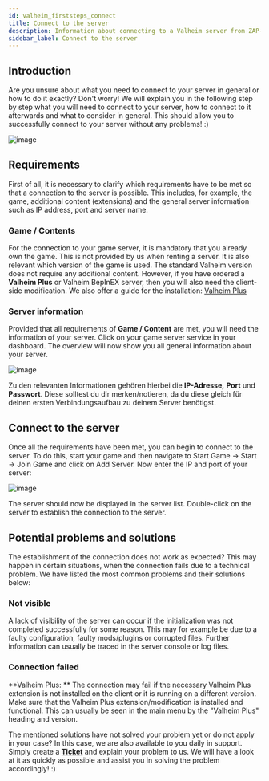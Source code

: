 ```yaml
---
id: valheim_firststeps_connect
title: Connect to the server
description: Information about connecting to a Valheim server from ZAP-Hosting - ZAP-Hosting.com documentation
sidebar_label: Connect to the server
---
```




## Introduction

Are you unsure about what you need to connect to your server in general or how to do it exactly? Don't worry! We will explain you in the following step by step what you will need to connect to your server, how to connect to it afterwards and what to consider in general. This should allow you to successfully connect to your server without any problems! :)

![image](https://user-images.githubusercontent.com/26007280/218265852-80d7699f-65a9-42b4-a9ac-b50cf61862f7.png)



## Requirements

First of all, it is necessary to clarify which requirements have to be met so that a connection to the server is possible. This includes, for example, the game, additional content (extensions) and the general server information such as IP address, port and server name.



### Game / Contents

For the connection to your game server, it is mandatory that you already own the game. This is not provided by us when renting a server. It is also relevant which version of the game is used. The standard Valheim version does not require any additional content. However, if you have ordered a **Valheim Plus** or Valheim BepInEX server, then you will also need the client-side modification. We also offer a guide for the installation:  [Valheim Plus](valheim_plus.md)



### Server information

Provided that all requirements of **Game / Content** are met, you will need the information of your server. Click on your game server service in your dashboard. The overview will now show you all general information about your server.

![image](https://user-images.githubusercontent.com/26007280/218265860-a204c297-f2d3-4052-8cf9-8f665b0a2ed9.png)

Zu den relevanten Informationen gehören hierbei die **IP-Adresse,** **Port** und **Passwort**. Diese solltest du dir merken/notieren, da du diese gleich für deinen ersten Verbindungsaufbau zu deinem Server benötigst. 





## Connect to the server

Once all the requirements have been met, you can begin to connect to the server. To do this, start your game and then navigate to Start Game -> Start -> Join Game and click on Add Server. Now enter the IP and port of your server:

![image](https://user-images.githubusercontent.com/26007280/218265871-932de3dc-078d-45f7-9c89-f0b6d9b99b92.png)



The server should now be displayed in the server list. Double-click on the server to establish the connection to the server.



## Potential problems and solutions

The establishment of the connection does not work as expected? This may happen in certain situations, when the connection fails due to a technical problem. We have listed the most common problems and their solutions below:



### Not visible

A lack of visibility of the server can occur if the initialization was not completed successfully for some reason. This may for example be due to a faulty configuration, faulty mods/plugins or corrupted files. Further information can usually be traced in the server console or log files.



### Connection failed

**Valheim Plus: ** The connection may fail if the necessary Valheim Plus extension is not installed on the client or it is running on a different version. Make sure that the Valheim Plus extension/modification is installed and functional. This can usually be seen in the main menu by the "Valheim Plus" heading and version.



The mentioned solutions have not solved your problem yet or do not apply in your case? In this case, we are also available to you daily in support. Simply create a **[Ticket](https://zap-hosting.com/en/customer/support/)** and explain your problem to us. We will have a look at it as quickly as possible and assist you in solving the problem accordingly! :)

